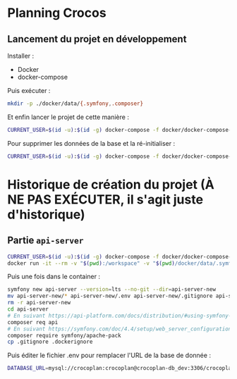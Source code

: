 # Planning Crocos
## Lancement du projet en développement
Installer :
- Docker
- docker-compose

Puis exécuter :
```bash
mkdir -p ./docker/data/{.symfony,.composer}
```

Et enfin lancer le projet de cette manière :
```bash
CURRENT_USER=$(id -u):$(id -g) docker-compose -f docker/docker-compose-dev.yml up
```

Pour supprimer les données de la base et la ré-initialiser :
```bash
CURRENT_USER=$(id -u):$(id -g) docker-compose -f docker/docker-compose-dev.yml down --volumes
```

# Historique de création du projet (À NE PAS EXÉCUTER, il s'agit juste d'historique)
## Partie `api-server`
```bash
CURRENT_USER=$(id -u):$(id -g) docker-compose -f docker/docker-compose-dev.yml build crocoplan-api_server-dev
docker run -it --rm -v "$(pwd):/workspace" -v "$(pwd)/docker/data/.symfony:/.symfony" -v "$(pwd)/docker/data/.composer:/.composer" -u $(id -u):$(id -g) -w /workspace crocoplan-api_server-dev sh
```
Puis une fois dans le container :
```bash
symfony new api-server --version=lts --no-git --dir=api-server-new
mv api-server-new/* api-server-new/.env api-server-new/.gitignore api-server/
rm -r api-server-new
cd api-server
# En suivant https://api-platform.com/docs/distribution/#using-symfony-flex-and-composer-advanced-users
composer req api
# En suivant https://symfony.com/doc/4.4/setup/web_server_configuration.html
composer require symfony/apache-pack
cp .gitignore .dockerignore
```
Puis éditer le fichier .env pour remplacer l'URL de la base de donnée :
```bash
DATABASE_URL=mysql://crocoplan:crocoplan@crocoplan-db_dev:3306/crocoplan?serverVersion=5.6
```
